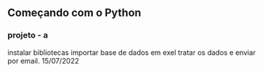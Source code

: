 ## Começando com o Python
### projeto - a
instalar bibliotecas 
importar base de dados em exel 
tratar os dados e enviar por email.
15/07/2022
